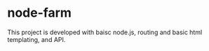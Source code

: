 # node-farm

This project is developed with baisc node.js, routing and basic html templating, and API.
